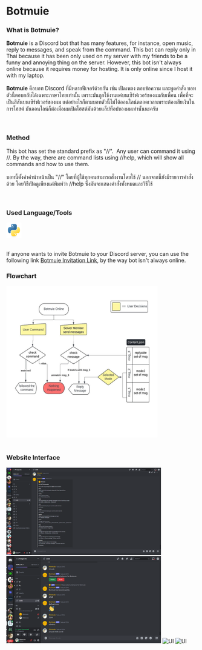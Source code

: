 # Botmuie

### What is Botmuie?
**Botmuie** is a Discord bot that has many features, for instance, open music, reply to messages, and speak from the command. This bot can reply only in Thai because it has been only used on my server with my friends to be a funny and annoying thing on the server. However, this bot isn't always online because it requires money for hosting. It is only online since I host it with my laptop.
<br>  
**Botmuie** คือบอท Discord ที่มีหลายฟีเจอร์ด้วยกัน เช่น เปิดเพลง ตอบข้อความ และพูดคำสั่ง บอทตัวนี้ตอบกลับได้เฉพาะภาษาไทยเท่านั้น เพราะมันถูกใช้งานแค่บนเซิร์ฟเวอร์ของผมกับเพื่อน เพื่อที่จะเป็นสีสันบนเซิร์ฟเวอร์ของผม แต่อย่างไรก็ตามบอทตัวนี้ไม่ได้ออนไลน์ตลอดเวลาเพราะต้องเสียเงินในการโฮสต์ มันออนไลน์ก็ต่อเมื่อผมเปิดโฮสต์มันด้วยแล็ปท็อปของผมเท่านั้นนะครับ
<br>
<br>
<br>
### Method
This bot has set the standard prefix as "//".  Any user can command it using //. By the way, there are command lists using //help, which will show all commands and how to use them.
<br>  
บอทนี้ตั้งค่าคำนำหน้าเป็น "//" โดยที่ผู้ใช้ทุกคนสามารถสั่งงานโดยใช้ // นอกจากนี้ยังมีรายการคำสั่งด้วย โดยวิธีเปิดดูเพียงแค่พิมพ์ว่า //help ซึ่งมันจะแสดงคำสั่งทั้งหมดและวิธีใช้
<br>
<br>
<br>

### Used Language/Tools
<div>
  <img src="https://github.com/devicons/devicon/blob/master/icons/python/python-original.svg" title="Python"width="40" height="40"/>&nbsp;
</div>
<br>  

If anyone wants to invite Botmuie to your Discord server, you can use the following link [Botmuie Invitation Link](https://discord.com/api/oauth2/authorize?client_id=1208700289948065845&permissions=8&scope=bot), by the way bot isn't always online.

### Flowchart 
<div>
  <img src="./illustration/Flowchart.jpeg"  title="Flowchart"width="400" height="400"/>
</div>
<br>  

### Website Interface
<div>
  <img src="./illustration/UI1.png"  title="UI" height="230"/>
  <img src="./illustration/UI2.png"  title="UI" height="230"/>
  <img src="./illustration/UI3.png"  title="UI" height="230"/>
  <img src="./illustration/UI4.png"  title="UI" height="230"/>
</div>

